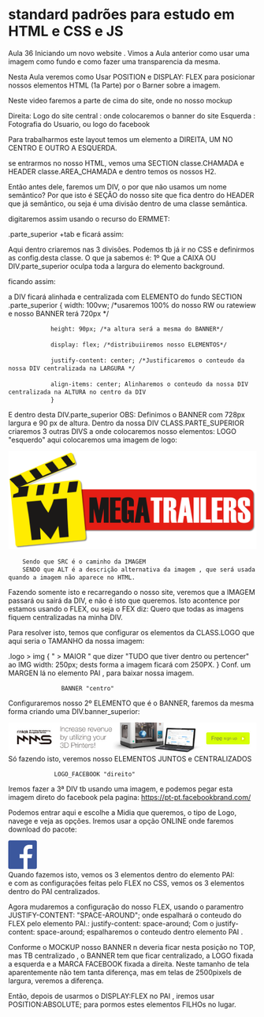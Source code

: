 # standard padrões para estudo em HTML e CSS e JS

Aula 36 Iniciando um novo website . Vimos a Aula anterior como usar uma imagem como fundo e como fazer uma transparencia da mesma.

Nesta Aula veremos como Usar POSITION e DISPLAY: FLEX para posicionar nossos elementos HTML (1a Parte) por o Barner sobre a imagem.

Neste video faremos a parte de cima do site, onde no nosso mockup


Direita: Logo do site
central : onde colocaremos o banner do site
Esquerda : Fotografia do Usuario, ou logo do facebook

Para trabalharmos este layout temos um elemento a DIREITA, UM NO CENTRO E OUTRO A ESQUERDA.     

se entrarmos no nosso HTML, vemos uma SECTION classe.CHAMADA e HEADER classe.AREA_CHAMADA  e  dentro temos os nossos H2.

Então antes dele, faremos um DIV, o por que não usamos um nome semântico? Por que isto é SEÇÂO do nosso site que fica dentro do HEADER que já semântico, ou seja é uma divisão dentro de uma classe semântica.

digitaremos assim usando o recurso do ERMMET:

.parte_superior +tab e ficará assim:
 <div class="parte_superior"></div>

 Aqui dentro criaremos nas 3 divisões.
 Podemos tb já ir no CSS e definirmos as config.desta classe.
 O que ja sabemos é: 
 1º Que a CAIXA OU DIV.parte_superior oculpa toda a largura do elemento background.
 
 ficando assim:


a DIV ficará alinhada e centralizada com ELEMENTO do fundo SECTION
.parte_superior { 
                width: 100vw; /*usaremos 100% do nosso RW ou ratewiew e nosso BANNER terá 720px */

                height: 90px; /*a altura será a mesma do BANNER*/

                display: flex; /*distribuiiremos nosso ELEMENTOS*/

                justify-content: center; /*Justificaremos o conteudo da nossa DIV centralizada na LARGURA */

                align-items: center; Alinharemos o conteudo da nossa DIV centralizada na ALTURA no centro da DIV 
                }
E dentro desta  DIV.parte_superior
OBS: Definimos o BANNER com 728px largura e 90 px de altura.
Dentro da nossa DIV CLASS.PARTE_SUPERIOR criaremos 3 outras DIVS a onde colocaremos nosso elementos:
        LOGO "esquerdo" aqui colocaremos uma imagem de logo:
           <div class="logo">
                <img src="_image/logo.png" alt="LogoTipo do Site">
           </div>

        Sendo que SRC é o caminho da IMAGEM
        SENDO que ALT é a descrição alternativa da imagem , que será usada quando a imagem não aparece no HTML. 

Fazendo somente isto e recarregando o nosso site, veremos que a IMAGEM passará ou sairá da DIV, e não é isto que queremos. Isto acontence por estamos usando o FLEX, ou seja o FEX diz: Quero que todas as  imagens fiquem centralizadas na minha DIV.

Para resolver isto, temos que configurar os elementos da CLASS.LOGO que aqui seria o TAMANHO da nossa imagem: 

        
.logo > img {  " > MAIOR " que dizer "TUDO que tiver dentro ou pertencer" ao IMG 
         width: 250px; dests forma a imagem ficará com 250PX.
}
 Conf. um MARGEN lá no elemento PAI , para baixar nossa imagem. 




                   BANNER "centro"

Configuraremos nosso 2º ELEMENTO que é o BANNER, faremos da mesma forma criando uma DIV.banner_superior:
          <div class="banner_superior">
                <img src="_image/banner_alto.jpeg" alt="Banner Superior do Site">
         </div>
Só fazendo isto, veremos nosso ELEMENTOS JUNTOS e CENTRALIZADOS

                 LOGO_FACEBOOK "direito"
Iremos fazer a 3ª DIV tb usando uma imagem, e podemos pegar esta imagem direto do facebook pela pagina: 
               https://pt-pt.facebookbrand.com/

Podemos entrar aqui e escolhe a Midia que queremos, o tipo de Logo, navege e veja as opções. Iremos usar a opção ONLINE onde faremos  download do pacote:
         <div class="logo_facebook">
                <img src="_image/FB-f-Logo__blue_58.png" alt="Logo do Facebook">
        </div>
Quando fazemos isto, vemos os 3 elementos dentro do elemento PAI: <div class="parte_superior"> e com as configurações feitas pelo FLEX no CSS, vemos os 3 elementos dentro do PAI centralizados.

Agora mudaremos a configuração do nosso FLEX, usando o paramentro JUSTIFY-CONTENT: "SPACE-AROUND"; onde espalhará o conteudo do FLEX pelo elemento PAI.:
        justify-content: space-around; Com o justify-content: space-around; espalharemos o conteudo dentro elemento PAI .

Conforme o MOCKUP nosso BANNER n deveria ficar nesta posição no TOP, mas TB centralizado ,  o BANNER tem que ficar centralizado, a LOGO fixada a esquerda  e a MARCA FACEBOOK fixada a direita. Neste tamanho de tela aparentemente não tem tanta diferença, mas em telas de 2500pixels de largura,  veremos a diferença.

Então, depois de usarmos o DISPLAY:FLEX no PAI , iremos usar POSITION:ABSOLUTE; para pormos estes elementos FILHOs no lugar.









